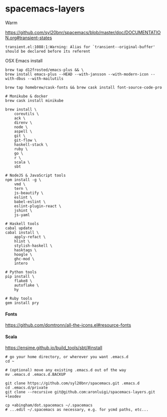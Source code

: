 # spacemacs-layers
Warm

https://github.com/syl20bnr/spacemacs/blob/master/doc/DOCUMENTATION.org#transient-states
```
transient.el:1088:1:Warning: Alias for `transient--original-buffer' should be declared before its referent
```

OSX Emacs install

```shell
brew tap d12frosted/emacs-plus && \
brew install emacs-plus --HEAD --with-jansson --with-modern-icon --with-dbus --with-mailutils

brew tap homebrew/cask-fonts && brew cask install font-source-code-pro

# Monikube & docker
brew cask install minikube

brew install \
    coreutils \
    ack \
    direnv \
    node \
    aspell \
    git \
    git-flow \
    haskell-stack \
    ruby \
    go \
    r \
    scala \
    sbt

# NodeJS & JavaScript tools
npm install -g \
    vmd \
    tern \
    js-beautify \
    eslint \
    babel-eslint \
    eslint-plugin-react \
    jshint \
    js-yaml

# Haskell tools
cabal update
cabal install \
    apply-refact \
    hlint \
    stylish-haskell \
    hasktags \
    hoogle \
    ghc-mod \
    intero

# Python tools
pip install \
    flake8 \
    autoflake \
    hy

# Ruby tools
gem install pry
```
#### Fonts
https://github.com/domtronn/all-the-icons.el#resource-fonts

#### Scala
https://ensime.github.io/build_tools/sbt/#install



```shell
# go your home directory, or wherever you want .emacs.d
cd ~

# (optional) move any existing .emacs.d out of the way
mv .emacs.d .emacs.d.BACKUP

git clone https://github.com/syl20bnr/spacemacs.git .emacs.d
cd .emacs.d/private
git clone --recursive git@github.com:aronluigi/spacemacs-layers.git +leodev

cp +abingham/dot.spacemacs ~/.spacemacs
# ...edit ~/.spacemacs as necessary, e.g. for ycmd paths, etc...
```
